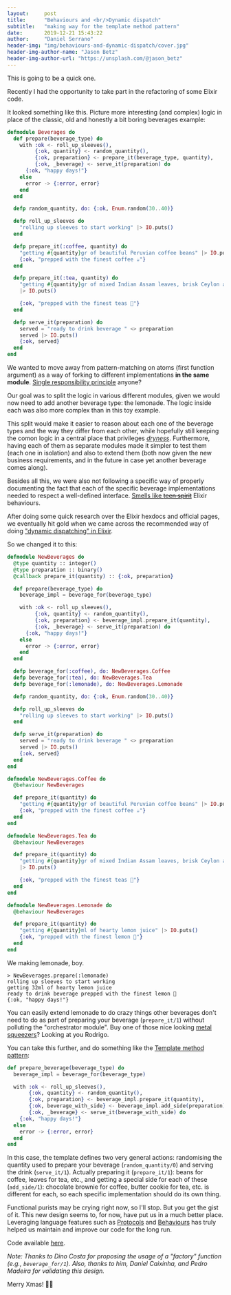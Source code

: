 ```yaml
---
layout:     post
title:      "Behaviours and <br/>Dynamic dispatch"
subtitle:   "making way for the template method pattern"
date:       2019-12-21 15:43:22
author:     "Daniel Serrano"
header-img: "img/behaviours-and-dynamic-dispatch/cover.jpg"
header-img-author-name: "Jason Betz"
header-img-author-url: "https://unsplash.com/@jason_betz"
---
```


This is going to be a quick one.

Recently I had the opportunity to take part in the refactoring of some Elixir code.

It looked something like this. Picture more interesting (and complex) logic in place of the classic, old and honestly a bit boring beverages example:

```elixir
defmodule Beverages do
  def prepare(beverage_type) do
    with :ok <- roll_up_sleeves(),
         {:ok, quantity} <- random_quantity(),
         {:ok, preparation} <- prepare_it(beverage_type, quantity),
         {:ok, _beverage} <- serve_it(preparation) do
      {:ok, "happy days!"}
    else
      error -> {:error, error}
    end
  end

  defp random_quantity, do: {:ok, Enum.random(30..40)}

  defp roll_up_sleeves do
    "rolling up sleeves to start working" |> IO.puts()
  end

  defp prepare_it(:coffee, quantity) do
    "getting #{quantity}gr of beautiful Peruvian coffee beans" |> IO.puts()
    {:ok, "prepped with the finest coffee ☕️"}
  end

  defp prepare_it(:tea, quantity) do
    "getting #{quantity}gr of mixed Indian Assam leaves, brisk Ceylon and bright Kenyan teas"
    |> IO.puts()

    {:ok, "prepped with the finest teas 🍵"}
  end

  defp serve_it(preparation) do
    served = "ready to drink beverage " <> preparation
    served |> IO.puts()
    {:ok, served}
  end
end
```

We wanted to move away from pattern-matching on atoms (first function argument) as a way of forking to different implementations **in the same module**. [Single responsibility principle](https://en.wikipedia.org/wiki/Single_responsibility_principle) anyone?

Our goal was to split the logic in various different modules, given we would now need to add another beverage type: the lemonade. The logic inside each was also more complex than in this toy example.

This split would make it easier to reason about each one of the beverage types and the way they differ from each other, while hopefully still keeping the comon logic in a central place that privileges [_dryness_](https://en.wikipedia.org/wiki/Don%27t_repeat_yourself). Furthermore, having each of them as separate modules made it simpler to test them (each one in isolation) and also to extend them (both now given the new business requirements, and in the future in case yet another beverage comes along).

Besides all this, we were also not following a specific way of properly documenting the fact that each of the specific beverage implementations needed to respect a well-defined interface. [Smells like ~~teen spirit~~](https://www.youtube.com/watch?v=hTWKbfoikeg) Elixir behaviours.

After doing some quick research over the Elixir hexdocs and official pages, we eventually hit gold when we came across the recommended way of doing ["dynamic dispatching" in Elixir](https://elixir-lang.org/getting-started/typespecs-and-behaviours.html#dynamic-dispatch).

So we changed it to this:

```elixir
defmodule NewBeverages do
  @type quantity :: integer()
  @type preparation :: binary()
  @callback prepare_it(quantity) :: {:ok, preparation}

  def prepare(beverage_type) do
    beverage_impl = beverage_for(beverage_type)

    with :ok <- roll_up_sleeves(),
         {:ok, quantity} <- random_quantity(),
         {:ok, preparation} <- beverage_impl.prepare_it(quantity),
         {:ok, _beverage} <- serve_it(preparation) do
      {:ok, "happy days!"}
    else
      error -> {:error, error}
    end
  end

  defp beverage_for(:coffee), do: NewBeverages.Coffee
  defp beverage_for(:tea), do: NewBeverages.Tea
  defp beverage_for(:lemonade), do: NewBeverages.Lemonade

  defp random_quantity, do: {:ok, Enum.random(30..40)}

  defp roll_up_sleeves do
    "rolling up sleeves to start working" |> IO.puts()
  end

  defp serve_it(preparation) do
    served = "ready to drink beverage " <> preparation
    served |> IO.puts()
    {:ok, served}
  end
end
```

```elixir
defmodule NewBeverages.Coffee do
  @behaviour NewBeverages

  def prepare_it(quantity) do
    "getting #{quantity}gr of beautiful Peruvian coffee beans" |> IO.puts()
    {:ok, "prepped with the finest coffee ☕️"}
  end
end
```

```elixir
defmodule NewBeverages.Tea do
  @behaviour NewBeverages

  def prepare_it(quantity) do
    "getting #{quantity}gr of mixed Indian Assam leaves, brisk Ceylon and bright Kenyan teas"
    |> IO.puts()

    {:ok, "prepped with the finest teas 🍵"}
  end
end
```

```elixir
defmodule NewBeverages.Lemonade do
  @behaviour NewBeverages

  def prepare_it(quantity) do
    "getting #{quantity}ml of hearty lemon juice" |> IO.puts()
    {:ok, "prepped with the finest lemon 🍋"}
  end
end
```

We making lemonade, boy.

```
> NewBeverages.prepare(:lemonade)
rolling up sleeves to start working
getting 32ml of hearty lemon juice
ready to drink beverage prepped with the finest lemon 🍋
{:ok, "happy days!"}
```

You can easily extend lemonade to do crazy things other beverages don't need to do as part of preparing your beverage (`prepare_it/1`) without polluting the "orchestrator module". Buy one of those nice looking [metal squeezers](https://www.amazon.com/s?k=lemon+metal+squeezer)? Looking at you Rodrigo.

You can take this further, and do something like the [Template method pattern](https://en.wikipedia.org/wiki/Template_method_pattern):

```elixir
def prepare_beverage(beverage_type) do
  beverage_impl = beverage_for(beverage_type)

  with :ok <- roll_up_sleeves(),
       {:ok, quantity} <- random_quantity(),
       {:ok, preparation} <- beverage_impl.prepare_it(quantity),
       {:ok, beverage_with_side} <- beverage_impl.add_side(preparation),
       {:ok, _beverage} <- serve_it(beverage_with_side) do
    {:ok, "happy days!"}
  else
    error -> {:error, error}
  end
end
```

In this case, the template defines two very general actions: randomising the quantity used to prepare your beverage (`random_quantity/0`) and serving the drink (`serve_it/1`). Actually preparing it (`prepare_it/1`): beans for coffee, leaves for tea, etc., and getting a special side for each of these (`add_side/1`): chocolate brownie for coffee, butter cookie for tea, etc. is different for each, so each specific implementation should do its own thing.

Functional purists may be crying right now, so I'll stop. But you get the gist of it. This new design seems to, for now, have put us in a much better place. Leveraging language features such as [Protocols](https://elixir-lang.org/getting-started/protocols.html) and [Behaviours](https://elixir-lang.org/getting-started/typespecs-and-behaviours.html#behaviours) has truly helped us maintain and improve our code for the long run.

Code available [here](https://github.com/dnlserrano/beverages).

_Note: Thanks to Dino Costa for proposing the usage of a "factory" function (e.g., `beverage_for/1`). Also, thanks to him, Daniel Caixinha, and Pedro Madeira for validating this design._

Merry Xmas! 🎄🎅

